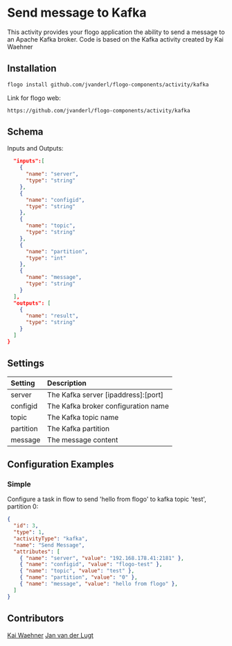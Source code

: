# Send message to Kafka
This activity provides your flogo application the ability to send a message to an Apache Kafka broker.
Code is based on the Kafka activity created by Kai Waehner

## Installation

```bash
flogo install github.com/jvanderl/flogo-components/activity/kafka
```
Link for flogo web:
```
https://github.com/jvanderl/flogo-components/activity/kafka
```

## Schema
Inputs and Outputs:

```json
  "inputs":[
    {
      "name": "server",
      "type": "string"
    },
    {
      "name": "configid",
      "type": "string"
    },
    {
      "name": "topic",
      "type": "string"
    },
    {
      "name": "partition",
      "type": "int"
    },
    {
      "name": "message",
      "type": "string"
    }
  ],
  "outputs": [
    {
      "name": "result",
      "type": "string"
    }
  ]
}
```
## Settings
| Setting     | Description    |
|:------------|:---------------|
| server | The Kafka server [ipaddress]:[port] |         
| configid | The Kafka broker configuration name |
| topic | The Kafka topic name |
| partition | The Kafka partition |
| message  | The message content  |

## Configuration Examples
### Simple
Configure a task in flow to send 'hello from flogo' to kafka topic 'test', partition 0:

```json
{
  "id": 3,
  "type": 1,
  "activityType": "kafka",
  "name": "Send Message",
  "attributes": [
    { "name": "server", "value": "192.168.178.41:2181" },
    { "name": "configid", "value": "flogo-test" },
    { "name": "topic", "value": "test" },
    { "name": "partition", "value": "0" },
    { "name": "message", "value": "hello from flogo" },
  ]
}
```

## Contributors
[Kai Waehner](https://github.com/kwaehner)
[Jan van der Lugt](https://github.com/jvanderl)

